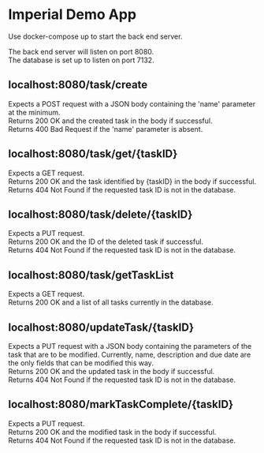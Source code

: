 # Imperial Demo App

Use docker-compose up to start the back end server.

The back end server will listen on port 8080.\
The database is set up to listen on port 7132. 

## localhost:8080/task/create
Expects a POST request with a JSON body containing the 'name' parameter at the minimum.\
Returns 200 OK and the created task in the body if successful.\
Returns 400 Bad Request if the 'name' parameter is absent.

## localhost:8080/task/get/{taskID}
Expects a GET request.\
Returns 200 OK and the task identified by {taskID} in the body if successful.\
Returns 404 Not Found if the requested task ID is not in the database.

## localhost:8080/task/delete/{taskID}
Expects a PUT request.\
Returns 200 OK and the ID of the deleted task if successful.\
Returns 404 Not Found if the requested task ID is not in the database.

## localhost:8080/task/getTaskList
Expects a GET request.\
Returns 200 OK and a list of all tasks currently in the database.

## localhost:8080/updateTask/{taskID}
Expects a PUT request with a JSON body containing the parameters of the task that are to be modified. Currently, name, description and due date are the only fields that can be modified this way.\
Returns 200 OK and the updated task in the body if successful.\
Returns 404 Not Found if the requested task ID is not in the database.

## localhost:8080/markTaskComplete/{taskID}
Expects a PUT request.\
Returns 200 OK and the modified task in the body if successful.\
Returns 404 Not Found if the requested task ID is not in the database.
